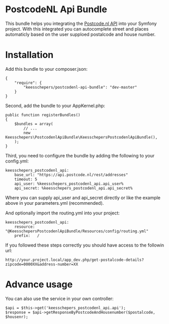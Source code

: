PostcodeNL Api Bundle
=====================

This bundle helps you integrating the [Postcode.nl API](http://api.postcode.nl) into your Symfony project. With this integrated
you can autocomplete street and places automaticly based on the user supploed postalcode and house number.

Installation
============

Add this bundle to your composer.json:

    {
        "require": {
            "keesschepers/postcodenl-api-bundle": "dev-master"
        }
    }

Second, add the bundle to your AppKernel.php:

    public function registerBundles()
    {
        $bundles = array(
            // ...
            new Keesschepers\PostcodenlApiBundle\KeesschepersPostcodenlApiBundle(),
        );
    }

Third, you need to configure the bundle by adding the following to your config.yml:

    keesschepers_postcodenl_api:
        base_url: "https://api.postcode.nl/rest/addresses"
        timeout: 5
        api_user: %keesschepers_postcodenl_api.api_user%
        api_secret: %keesschepers_postcodenl_api.api_secret%

Where you can supply api_user and api_secret directly or like the example above in your parameters.yml (recommended).

And optionally import the routing.yml into your project:

    keesschepers_postcodenl_api:
        resource: "@KeesschepersPostcodenlApiBundle/Resources/config/routing.yml"
        prefix:   /

If you followed these steps correctly you should have access to the followin url:

    http://your.project.local/app_dev.php/get-postalcode-details?zipcode=0000XX&address-number=XX

Advance usage
=============

You can also use the service in your own controller:

    $api = $this->get('keesschepers_postcodenl_api.api');
    $response = $api->getResponseByPostcodeAndHousenumber($postalcode, $housenr);
